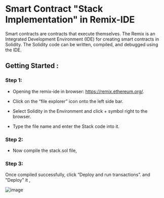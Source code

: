 # Smart Contract "Stack Implementation" in Remix-IDE

Smart contracts are contracts that execute themselves. The Remix is an Integrated Development Environment (IDE) for creating smart contracts in Solidity. The Solidity code can be written, compiled, and debugged using the IDE.

## Getting Started :

### Step 1:

- Opening the remix-ide in browser: https://remix.ethereum.org/.

- Click on the “file explorer” icon onto the left side bar.

- Select Solidity in the Environment and click + symbol right to the browser.

- Type the file name and enter the Stack code into it.

### Step 2:

- Now compile the stack.sol file,

### Step 3:

Once compiled successfully, click “Deploy and run transactions”. and "Deploy" it ,

![image](https://user-images.githubusercontent.com/91687682/195242587-e32b56fa-5e01-42eb-ac79-53626f50a2eb.png)
